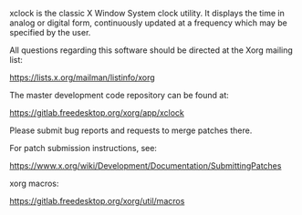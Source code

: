 xclock is the classic X Window System clock utility.  It displays
the time in analog or digital form, continuously updated at a
frequency which may be specified by the user.

All questions regarding this software should be directed at the
Xorg mailing list:

  https://lists.x.org/mailman/listinfo/xorg

The master development code repository can be found at:

  https://gitlab.freedesktop.org/xorg/app/xclock

Please submit bug reports and requests to merge patches there.

For patch submission instructions, see:

  https://www.x.org/wiki/Development/Documentation/SubmittingPatches
  

xorg macros:

https://gitlab.freedesktop.org/xorg/util/macros
